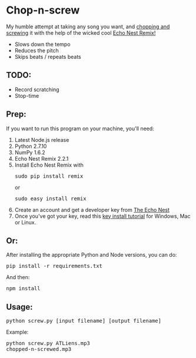# Chop-n-screw
My humble attempt at taking any song you want, and [chopping and screwing](http://en.wikipedia.org/wiki/Chopped_and_screwed) it with the help of the wicked cool [Echo Nest Remix!](http://echonest.github.io/remix/)
- Slows down the tempo
- Reduces the pitch
- Skips beats / repeats beats

TODO:
-----
- Record scratching
- Stop-time

Prep:
-----
If you want to run this program on your machine, you'll need:

1. Latest Node.js release
2. Python 2.7.10
3. NumPy 1.6.2
4. Echo Nest Remix 2.2.1
5. Install Echo Nest Remix with <pre>sudo pip install remix</pre> or <pre>sudo easy_install remix</pre>
6. Create an account and get a developer key from [The Echo Nest](http://developer.echonest.com/raw_tutorials/register.html)
7. Once you've got your key, read this [key install tutorial](https://echonest.github.io/remix/keysetup.html) for Windows, Mac or Linux.

Or:
-----
After installing the appropriate Python and Node versions, you can do:
<pre>pip install -r requirements.txt</pre>
And then:
<pre>npm install</pre>

Usage:
------
<pre>python screw.py [input_filename] [output_filename]</pre>

Example: <pre>python screw.py ATLiens.mp3 chopped-n-screwed.mp3</pre>
